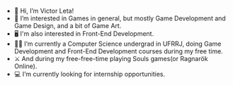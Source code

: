 - 👋 Hi, I’m Victor Leta!
- 👀 I’m interested in Games in general, but mostly Game Development and Game Design, and a bit of Game Art.
- 🖥 I'm also interested in Front-End Development.
- 👨‍💻 I’m currently a Computer Science undergrad in UFRRJ, doing Game Development and Front-End Development courses during my free time.
- ⚔️ And during my free-free-time playing Souls games(or Ragnarök Online).
- 💻 I’m currently looking for internship opportunities.   

<!---
victorrlo/victorrlo is a ✨ special ✨ repository because its `README.md` (this file) appears on your GitHub profile.
You can click the Preview link to take a look at your changes.
--->
